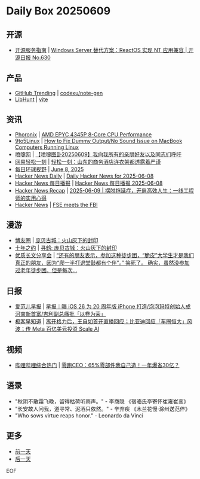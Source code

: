 # Daily Box 20250609

## 开源
- [开源服务指南](https://osguider.com/blog/) | [Windows Server 替代方案：ReactOS 实现 NT 应用兼容 | 开源日报 No.630](https://osguider.com/blog/post/daily/daily-630/)

## 产品
- [GitHub Trending](https://github.com/trending?since=daily) | [codexu/note-gen](https://github.com/codexu/note-gen)
- [LibHunt](https://www.libhunt.com/) | [vite](https://www.libhunt.com/r/vite)

## 资讯
- [Phoronix](https://www.phoronix.com/) | [AMD EPYC 4345P 8-Core CPU Performance](https://www.phoronix.com/review/amd-epyc-4345p)
- [9to5Linux](https://9to5linux.com/) | [How to Fix Dummy Output/No Sound Issue on MacBook Computers Running Linux](https://9to5linux.com/how-to-fix-dummy-output-no-sound-issue-on-macbook-computers-running-linux)
- [喷嚏网](http://www.dapenti.com/blog/blog.asp?subjectid=70&name=xilei) | [【喷嚏图卦20250609】我向我所有的亲朋好友以及同志们呼吁](http://www.dapenti.com/blog/more.asp?name=xilei&id=186465)
- [网易轻松一刻](https://m.163.com/touch/exclusive/sub/qsyk) | [轻松一刻：山东的商务酒店连衣架都透露着严谨](https://m.163.com/news/article/K1KTHI95000181BR.html)
- [每日环球视野](https://idai.ly/) | [June 8, 2025](http://m.idai.ly/se/a193iG?1749312000)
- [Hacker News Daily](https://www.daemonology.net/hn-daily/) | [Daily Hacker News for 2025-06-08](https://www.daemonology.net/hn-daily/2025-06-08.html)
- [Hacker News 每日播报](https://hacker-news.agi.li/) | [Hacker News 每日播报 2025-06-08](https://hacker-news.agi.li/post/2025-06-08)
- [Hacker News Recap](https://www.xiaoyuzhoufm.com/podcast/6456fdfc0a8e51c73e68d0cd) | [2025-06-09 | 摆脱拖延症，开启高效人生：一线工程师的实用心得](https://www.xiaoyuzhoufm.com/episode/684638d36dbe9284e773d6db)
- [Hacker News](https://news.ycombinator.com/front) | [FSE meets the FBI](https://news.ycombinator.com/item?id=44220860)

## 漫游
- [博友圈](https://www.boyouquan.com/home) | [庞贝古城：火山灰下的封印](https://www.boyouquan.com/go?from=feed&link=https%3A%2F%2Fbluehe.cn%2Farchives%2Fpompeii-ancient-city)
- [十年之约](https://www.foreverblog.cn/feeds.html) | [寻鹤: 庞贝古城：火山灰下的封印](https://bluehe.cn/archives/pompeii-ancient-city)
- [优质长文分享会](https://m.okjike.com/topics/56d2fabe7cb3331100467e2b) | [“还有的朋友表示，参加这种徒步团，“脆皮”大学生才是我们真正的朋友，因为“爬一半打退堂鼓都有个伴”。” 笑死了。 确实，虽然没参加过老年徒步团。但是每次...](https://mp.weixin.qq.com/s/GsR64d95goB4eofLr3LLJg)

## 日报
- [爱范儿早报](https://www.ifanr.com/category/ifanrnews) | [早报｜曝 iOS 26 为 20 周年版 iPhone 打造/泡泡玛特创始人成河南新首富/吉利副总痛批「以卷为荣」](https://www.ifanr.com/1626489)
- [极客早知道](https://www.geekpark.net/column/74) | [离开格力后，王自如首开直播回应；比亚迪回应「车圈恒大」风波；传 Meta 百亿美元投资 Scale AI](https://www.geekpark.net/news/350156)

## 视频
- [哔哩哔哩综合热门](https://www.bilibili.com/v/popular/all/) | [零跑CEO：65%零部件我自己造！一年爆省30亿？](https://b23.tv/BV1kCTeziEK8)

## 语录
- "秋阴不散霜飞晚，留得枯荷听雨声。" - 李商隐 《宿骆氏亭寄怀崔雍崔衮》
- "长安故人问我，道寻常、泥酒只依然。" - 辛弃疾 《木兰花慢·滁州送范倅》
- "Who sows virtue reaps honor." - Leonardo da Vinci

## 更多
- [前一天](daily-box-20250608.md)
- [后一天](daily-box-20250610.md)

EOF